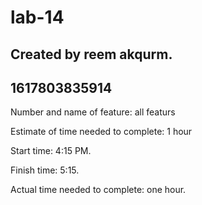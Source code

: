 # lab-14
## Created by reem akqurm.

## 1617803835914

Number and name of feature: all featurs 

Estimate of time needed to complete: 1 hour

Start time: 4:15 PM.

Finish time: 5:15. 

Actual time needed to complete: one hour. 

